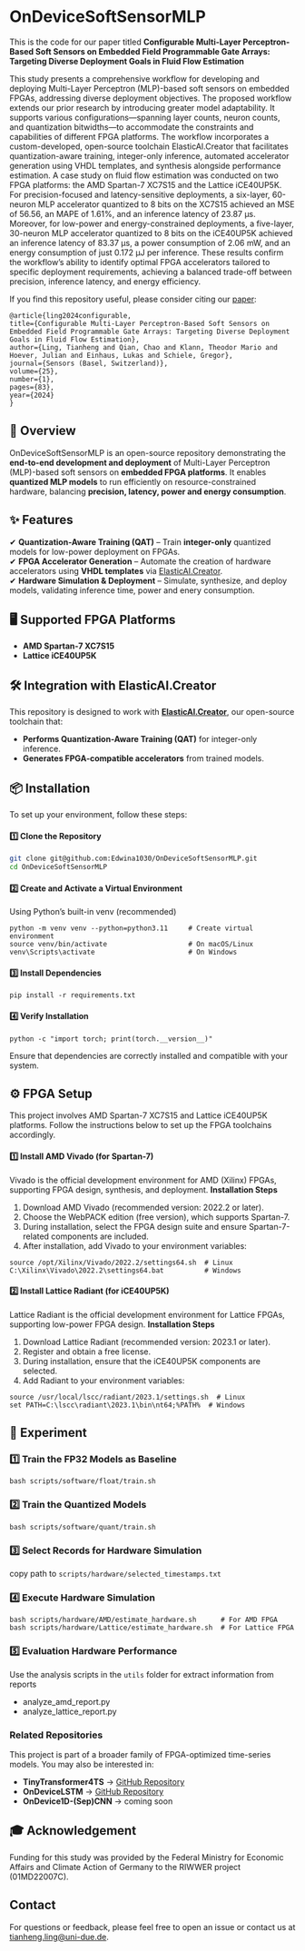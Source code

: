 # OnDeviceSoftSensorMLP

This is the code for our paper titled **Configurable Multi-Layer Perceptron-Based Soft Sensors on Embedded Field Programmable Gate Arrays: Targeting Diverse Deployment Goals in Fluid Flow Estimation**


This study presents a comprehensive workflow for developing and deploying Multi-Layer Perceptron (MLP)-based soft sensors on embedded FPGAs, addressing diverse deployment objectives. The proposed workflow extends our prior research by introducing greater model adaptability. It supports various configurations—spanning layer counts, neuron counts, and quantization bitwidths—to accommodate the constraints and capabilities of different FPGA platforms. The workflow incorporates a custom-developed, open-source toolchain ElasticAI.Creator that facilitates quantization-aware training, integer-only inference, automated accelerator generation using VHDL templates, and synthesis alongside performance estimation. A case study on fluid flow estimation was conducted on two FPGA platforms: the AMD Spartan-7 XC7S15 and the Lattice iCE40UP5K. For precision-focused and latency-sensitive deployments, a six-layer, 60-neuron MLP accelerator quantized to 8 bits on the XC7S15 achieved an MSE of 56.56, an MAPE of 1.61%, and an inference latency of 23.87 μs. Moreover, for low-power and energy-constrained deployments, a five-layer, 30-neuron MLP accelerator quantized to 8 bits on the iCE40UP5K achieved an inference latency of 83.37 μs, a power consumption of 2.06 mW, and an energy consumption of just 0.172 μJ per inference. These results confirm the workflow’s ability to identify optimal FPGA accelerators tailored to specific deployment requirements, achieving a balanced trade-off between precision, inference latency, and energy efficiency.

If you find this repository useful, please consider citing our [paper](https://www.mdpi.com/1424-8220/25/1/83):
```
@article{ling2024configurable,
title={Configurable Multi-Layer Perceptron-Based Soft Sensors on Embedded Field Programmable Gate Arrays: Targeting Diverse Deployment Goals in Fluid Flow Estimation},
author={Ling, Tianheng and Qian, Chao and Klann, Theodor Mario and Hoever, Julian and Einhaus, Lukas and Schiele, Gregor},
journal={Sensors (Basel, Switzerland)},
volume={25},
number={1},
pages={83},
year={2024}
}
```

## 🚀 Overview

OnDeviceSoftSensorMLP is an open-source repository demonstrating the **end-to-end development and deployment** of Multi-Layer Perceptron (MLP)-based soft sensors on **embedded FPGA platforms**. It enables **quantized MLP models** to run efficiently on resource-constrained hardware, balancing **precision, latency, power and energy consumption**.

## ✨ Features

✔ **Quantization-Aware Training (QAT)** – Train **integer-only** quantized models for low-power deployment on FPGAs.  
✔ **FPGA Accelerator Generation** – Automate the creation of hardware accelerators using **VHDL templates** via [ElasticAI.Creator](https://github.com/es-ude/elastic-ai.creator).  
✔ **Hardware Simulation & Deployment** – Simulate, synthesize, and deploy models, validating inference time, power and enery consumption. 

## 🖥 Supported FPGA Platforms
- **AMD Spartan-7 XC7S15**
- **Lattice iCE40UP5K**

## 🛠 Integration with ElasticAI.Creator
This repository is designed to work with **[ElasticAI.Creator](https://github.com/es-ude/elastic-ai.creator)**, our open-source toolchain that:
- **Performs Quantization-Aware Training (QAT)** for integer-only inference.
- **Generates FPGA-compatible accelerators** from trained models.

## 📦 Installation
To set up your environment, follow these steps:

#### 1️⃣ Clone the Repository
```bash
git clone git@github.com:Edwina1030/OnDeviceSoftSensorMLP.git
cd OnDeviceSoftSensorMLP
```
#### 2️⃣ Create and Activate a Virtual Environment
Using Python’s built-in venv (recommended)
```
python -m venv venv --python=python3.11     # Create virtual environment
source venv/bin/activate                    # On macOS/Linux
venv\Scripts\activate                       # On Windows
```
#### 3️⃣ Install Dependencies
```
pip install -r requirements.txt
```
#### 4️⃣ Verify Installation
```
python -c "import torch; print(torch.__version__)"
```
Ensure that dependencies are correctly installed and compatible with your system.

## ⚙️ FPGA Setup

This project involves AMD Spartan-7 XC7S15 and Lattice iCE40UP5K platforms. Follow the instructions below to set up the FPGA toolchains accordingly.

#### 1️⃣ Install AMD Vivado (for Spartan-7)

Vivado is the official development environment for AMD (Xilinx) FPGAs, supporting FPGA design, synthesis, and deployment.
**Installation Steps**
1. Download AMD Vivado (recommended version: 2022.2 or later).
2. Choose the WebPACK edition (free version), which supports Spartan-7.
3. During installation, select the FPGA design suite and ensure Spartan-7-related components are included.
4. After installation, add Vivado to your environment variables:
```
source /opt/Xilinx/Vivado/2022.2/settings64.sh  # Linux
C:\Xilinx\Vivado\2022.2\settings64.bat          # Windows
```

#### 2️⃣ Install Lattice Radiant (for iCE40UP5K)

Lattice Radiant is the official development environment for Lattice FPGAs, supporting low-power FPGA design.
**Installation Steps**
1. Download Lattice Radiant (recommended version: 2023.1 or later).
2. Register and obtain a free license.
3. During installation, ensure that the iCE40UP5K components are selected.
4. Add Radiant to your environment variables:
```
source /usr/local/lscc/radiant/2023.1/settings.sh  # Linux
set PATH=C:\lscc\radiant\2023.1\bin\nt64;%PATH%  # Windows
```

## 🧪 Experiment
### 1️⃣ Train the FP32 Models as Baseline
```
bash scripts/software/float/train.sh
```
### 2️⃣ Train the Quantized Models
```
bash scripts/software/quant/train.sh
```
### 3️⃣ Select Records for Hardware Simulation
copy path to ``scripts/hardware/selected_timestamps.txt``

### 4️⃣ Execute Hardware Simulation
```
bash scripts/hardware/AMD/estimate_hardware.sh      # For AMD FPGA
bash scripts/hardware/Lattice/estimate_hardware.sh  # For Lattice FPGA
```
### 5️⃣ Evaluation Hardware Performance
Use the analysis scripts in the ``utils`` folder for extract information from reports
- analyze_amd_report.py      
- analyze_lattice_report.py 


### Related Repositories
This project is part of a broader family of FPGA-optimized time-series models. You may also be interested in:

- **TinyTransformer4TS** → [GitHub Repository](https://github.com/tianheng-ling/TinyTransformer4TS)  
- **OnDeviceLSTM** → [GitHub Repository](https://github.com/tianheng-ling/EdgeOverflowForecast)
- **OnDevice1D-(Sep)CNN** → coming soon


## 🎓 Acknowledgement
Funding for this study was provided by the Federal Ministry for Economic Affairs and Climate Action of Germany to the RIWWER project (01MD22007C).

## Contact
For questions or feedback, please feel free to open an issue or contact us at tianheng.ling@uni-due.de.